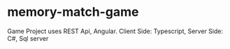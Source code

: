 # memory-match-game
Game Project uses REST Api, Angular. Client Side: Typescript, Server Side: C#, Sql server
